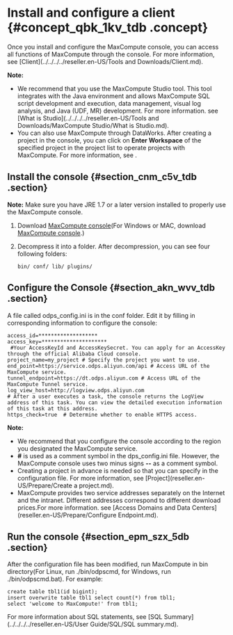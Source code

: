 # Install and configure a client {#concept_qbk_1kv_tdb .concept}

Once you install and configure the MaxCompute console, you can access all functions of MaxCompute through the console. For more information, see [Client](../../../../reseller.en-US/Tools and Downloads/Client.md).

**Note:** 

-   We recommend that you use the MaxCompute Studio tool. This tool integrates with the Java environment and allows MaxCompute SQL script development and execution, data management, visual log analysis, and Java \(UDF, MR\) development. For more information. see [What is Studio](../../../../reseller.en-US/Tools and Downloads/MaxCompute Studio/What is Studio.md).
-   You can also use MaxCompute through DataWorks. After creating a project in the console, you can click on **Enter Workspace** of the specified project in the project list to operate projects with MaxCompute. For more information, see .

## Install the console {#section_cnm_c5v_tdb .section}

**Note:** Make sure you have JRE 1.7 or a later version installed to properly use the MaxCompute console.

1.  Download [MaxCompute console](http://repo.aliyun.com/odpscmd/)\(For Windows or MAC, download [MaxCompute console](http://repo.aliyun.com/download/odpscmd/latest/odpscmd_public.zip).\)
2.  Decompress it into a folder. After decompression, you can see four following folders:

    ```
    bin/ conf/ lib/ plugins/
    ```


## Configure the Console {#section_akn_wvv_tdb .section}

A file called odps\_config.ini is in the conf folder. Edit it by filling in corresponding information to configure the console:

```
access_id=*******************
access_key=********************* 
 #Your AccessKeyId and AccessKeySecret. You can apply for an AccessKey through the official Alibaba Cloud console.
project_name=my_project # Specify the project you want to use.
end_point=https://service.odps.aliyun.com/api # Access URL of the MaxCompute service.
tunnel_endpoint=https://dt.odps.aliyun.com # Access URL of the MaxCompute Tunnel service.
log_view_host=http://logview.odps.aliyun.com 
# After a user executes a task, the console returns the LogView address of this task. You can view the detailed execution information of this task at this address. 
https_check=true  # Determine whether to enable HTTPS access.
```

**Note:** 

-   We recommend that you configure the console according to the region you designated the MaxCompute service.
-   **\#** is used as a comment symbol in the dps\_config.ini file. However, the MaxCompute console uses two minus signs **--** as a comment symbol.
-   Creating a project in advance is needed so that you can specify in the configuration file. For more information, see [Project](reseller.en-US/Prepare/Create a project.md).
-   MaxCompute provides two service addresses separately on the Internet and the intranet. Different addresses correspond to different download prices.For more information. see [Access Domains and Data Centers](reseller.en-US/Prepare/Configure Endpoint.md).

## Run the console {#section_epm_szx_5db .section}

After the configuration file has been modified, run MaxCompute in bin directory\(For Linux, run ./bin/odpscmd, for Windows, run ./bin/odpscmd.bat\). For example:

```
create table tbl1(id bigint);
insert overwrite table tbl1 select count(*) from tbl1;
select 'welcome to MaxCompute!' from tbl1;
```

For more information about SQL statements, see [SQL Summary](../../../../reseller.en-US/User Guide/SQL/SQL summary.md).

